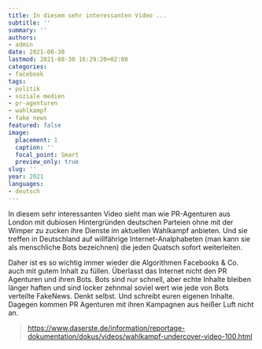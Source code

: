 ```yaml
---
title: In diesem sehr interessanten Video ...
subtitle: ''
summary: ''
authors:
- admin
date: 2021-08-30
lastmod: 2021-08-30 16:29:20+02:00
categories:
- facebook
tags:
- politik
- soziale medien
- pr-agenturen
- wahlkampf
- fake news
featured: false
image:
  placement: 1
  caption: ''
  focal_point: Smart
  preview_only: true
slug: ''
year: 2021
languages:
- deutsch
---
```


In diesem sehr interessanten Video sieht man wie PR-Agenturen aus London mit dubiosen Hintergründen deutschen Parteien ohne mit der Wimper zu zucken ihre Dienste im aktuellen Wahlkampf anbieten. Und sie treffen in Deutschland auf willfährige Internet-Analphabeten (man kann sie als menschliche Bots bezeichnen) die jeden Quatsch sofort weiterleiten. 

Daher ist es so wichtig immer wieder die Algorithmen Facebooks & Co. auch mit gutem Inhalt zu füllen. Überlasst das Internet nicht den PR Agenturen und ihren Bots. Bots sind nur schnell, aber echte Inhalte bleiben länger haften und sind locker zehnmal soviel wert wie jede von Bots verteilte FakeNews. Denkt selbst. Und schreibt euren eigenen Inhalte. Dagegen kommen PR Agenturen mit ihren Kampagnen aus heißer Luft nicht an.
> https://www.daserste.de/information/reportage-dokumentation/dokus/videos/wahlkampf-undercover-video-100.html